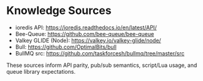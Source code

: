 # Knowledge Sources

- ioredis API: https://ioredis.readthedocs.io/en/latest/API/
- Bee-Queue: https://github.com/bee-queue/bee-queue
- Valkey GLIDE (Node): https://valkey.io/valkey-glide/node/
- Bull: https://github.com/OptimalBits/bull
- BullMQ src: https://github.com/taskforcesh/bullmq/tree/master/src

These sources inform API parity, pub/sub semantics, script/Lua usage, and queue library expectations.
